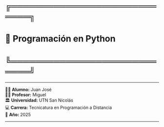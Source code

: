 # ╔════════════════════════════╗  
#   🐍 Programación en Python  
# ╚════════════════════════════╝


---

👨‍🎓 **Alumno:** Juan José  
👨‍🏫 **Profesor:** Miguel   
🏛️ **Universidad:** UTN San Nicolás  
💻 **Carrera:** Tecnicatura en Programación a Distancia  
📅 **Año:** 2025

---

